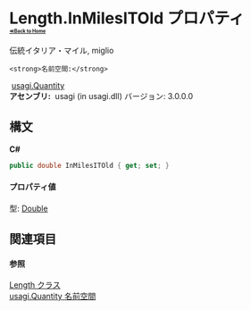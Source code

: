 # Length.InMilesITOld プロパティ <div style="font-size:30%"><a href="https://github.com/usagi/usagi.cs/blob/master/docs/Home.md">≪Back to Home</a></div> 

伝統イタリア・マイル, miglio


    <strong>名前空間:</strong>
&nbsp;<a href="N_usagi_Quantity.md">usagi.Quantity</a><br /><strong>アセンブリ:</strong>
&nbsp;usagi (in usagi.dll) バージョン: 3.0.0.0

## 構文

**C#**<br />
``` C#
public double InMilesITOld { get; set; }
```


#### プロパティ値
型: <a href="http://msdn2.microsoft.com/ja-jp/library/643eft0t" target="_blank">Double</a>

## 関連項目


#### 参照
<a href="T_usagi_Quantity_Length.md">Length クラス</a><br /><a href="N_usagi_Quantity.md">usagi.Quantity 名前空間</a><br />